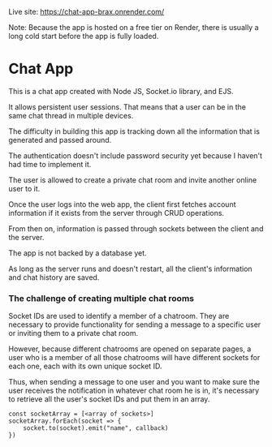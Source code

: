Live site: https://chat-app-brax.onrender.com/
 
Note: Because the app is hosted on a free tier on Render, there is usually a long cold start before the app is fully loaded. 

# Chat App

This is a chat app created with Node JS, Socket.io library, and EJS. 

It allows persistent user sessions. That means that a user can be in the same chat thread in multiple devices. 

The difficulty in building this app is tracking down all the information that is generated and passed around. 

The authentication doesn't include password security yet because I haven't had time to implement it. 

The user is allowed to create a private chat room and invite another online user to it. 

Once the user logs into the web app, the client first fetches account information if it exists from the server through CRUD operations. 

From then on, information is passed through sockets between the client and the server. 

The app is not backed by a database yet. 

As long as the server runs and doesn't restart, all the client's information and chat history are saved. 

### The challenge of creating multiple chat rooms  

Socket IDs are used to identify a member of a chatroom. They are necessary to provide functionality for sending a message to a specific user or inviting them to a private chat room.


However, because different chatrooms are opened on separate pages, a user who is a member of all those chatrooms will have different sockets for each one, each with its own unique socket ID.


Thus, when sending a message to one user and you want to make sure the user receives the notification in whatever chat room he is in, it's necessary to retrieve all the user's socket IDs and put them in an array.

```
const socketArray = [<array of sockets>]
socketArray.forEach(socket => {
    socket.to(socket).emit("name", callback)
})
```